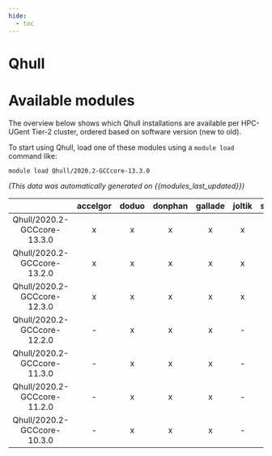 ```yaml
---
hide:
  - toc
---
```


Qhull
=====

# Available modules


The overview below shows which Qhull installations are available per HPC-UGent Tier-2 cluster, ordered based on software version (new to old).

To start using Qhull, load one of these modules using a `module load` command like:

```shell
module load Qhull/2020.2-GCCcore-13.3.0
```

*(This data was automatically generated on {{modules_last_updated}})*  

| |accelgor|doduo|donphan|gallade|joltik|shinx|
| :---: | :---: | :---: | :---: | :---: | :---: | :---: |
|Qhull/2020.2-GCCcore-13.3.0|x|x|x|x|x|x|
|Qhull/2020.2-GCCcore-13.2.0|x|x|x|x|x|x|
|Qhull/2020.2-GCCcore-12.3.0|x|x|x|x|x|x|
|Qhull/2020.2-GCCcore-12.2.0|-|x|x|x|-|x|
|Qhull/2020.2-GCCcore-11.3.0|-|x|x|x|-|x|
|Qhull/2020.2-GCCcore-11.2.0|-|x|x|x|-|-|
|Qhull/2020.2-GCCcore-10.3.0|-|x|x|x|-|-|
